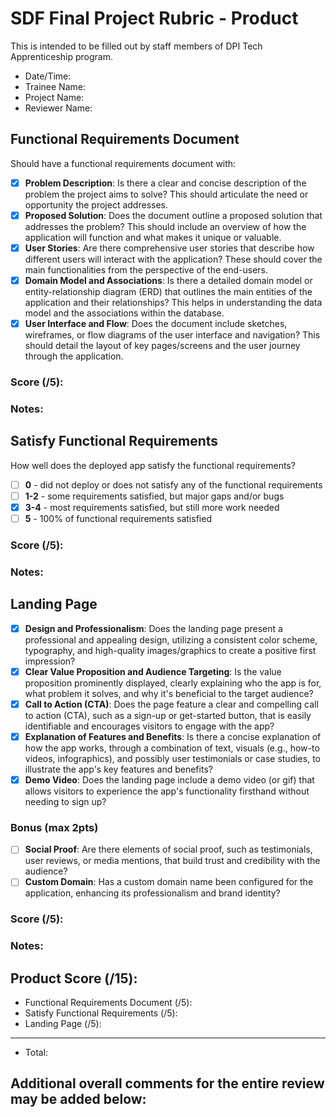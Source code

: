 # SDF Final Project Rubric - Product
This is intended to be filled out by staff members of DPI Tech Apprenticeship program.

- Date/Time:
- Trainee Name:
- Project Name:
- Reviewer Name:

## Functional Requirements Document
Should have a functional requirements document with:
- [x] **Problem Description**: Is there a clear and concise description of the problem the project aims to solve? This should articulate the need or opportunity the project addresses.
- [x] **Proposed Solution**: Does the document outline a proposed solution that addresses the problem? This should include an overview of how the application will function and what makes it unique or valuable.
- [x] **User Stories**: Are there comprehensive user stories that describe how different users will interact with the application? These should cover the main functionalities from the perspective of the end-users.
- [x] **Domain Model and Associations**: Is there a detailed domain model or entity-relationship diagram (ERD) that outlines the main entities of the application and their relationships? This helps in understanding the data model and the associations within the database.
- [x] **User Interface and Flow**: Does the document include sketches, wireframes, or flow diagrams of the user interface and navigation? This should detail the layout of key pages/screens and the user journey through the application.

### Score (/5):

### Notes:

## Satisfy Functional Requirements
How well does the deployed app satisfy the functional requirements?
- [ ] **0** - did not deploy or does not satisfy any of the functional requirements
- [ ] **1-2** - some requirements satisfied, but major gaps and/or bugs
- [x] **3-4** - most requirements satisfied, but still more work needed
- [ ] **5** - 100% of functional requirements satisfied

### Score (/5):

### Notes:

## Landing Page
- [x] **Design and Professionalism**: Does the landing page present a professional and appealing design, utilizing a consistent color scheme, typography, and high-quality images/graphics to create a positive first impression?
- [x] **Clear Value Proposition and Audience Targeting**: Is the value proposition prominently displayed, clearly explaining who the app is for, what problem it solves, and why it's beneficial to the target audience?
- [x] **Call to Action (CTA)**: Does the page feature a clear and compelling call to action (CTA), such as a sign-up or get-started button, that is easily identifiable and encourages visitors to engage with the app?
- [x] **Explanation of Features and Benefits**: Is there a concise explanation of how the app works, through a combination of text, visuals (e.g., how-to videos, infographics), and possibly user testimonials or case studies, to illustrate the app's key features and benefits?
- [x] **Demo Video**: Does the landing page include a demo video (or gif) that allows visitors to experience the app's functionality firsthand without needing to sign up?

### Bonus (max 2pts)
- [ ] **Social Proof**: Are there elements of social proof, such as testimonials, user reviews, or media mentions, that build trust and credibility with the audience?
- [ ] **Custom Domain**: Has a custom domain name been configured for the application, enhancing its professionalism and brand identity?

### Score (/5):

### Notes:

## Product Score (/15):
- Functional Requirements Document (/5):
- Satisfy Functional Requirements (/5):
- Landing Page (/5):
---
- Total: 

## Additional overall comments for the entire review may be added below:
```




```

